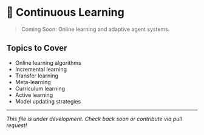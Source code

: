 # 🔄 Continuous Learning

> Coming Soon: Online learning and adaptive agent systems.

## Topics to Cover

- Online learning algorithms
- Incremental learning
- Transfer learning
- Meta-learning
- Curriculum learning
- Active learning
- Model updating strategies

---

*This file is under development. Check back soon or contribute via pull request!*